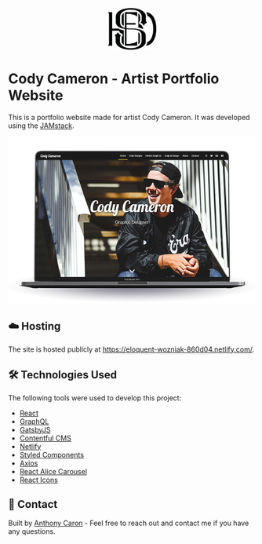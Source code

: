 <div align="center">
  <img alt="Logo" src="./src/images/readme/logo.png" width="100" />
</div>

# Cody Cameron - Artist Portfolio Website

This is a portfolio website made for artist Cody Cameron. It was developed using the [JAMstack](https://jamstack.org/).

<div align="center">
  <img alt="Color palette" src="./src/images/readme/computer.png" width="760px"/>
</div>

## :cloud: Hosting
The site is hosted publicly at https://eloquent-wozniak-860d04.netlify.com/.

## :hammer_and_wrench: Technologies Used
The following tools were used to develop this project:
* [React](https://reactjs.org/)
* [GraphQL](https://graphql.org/)
* [GatsbyJS](https://www.gatsbyjs.org/)
* [Contentful CMS](https://www.contentful.com/)
* [Netlify](https://www.netlify.com/)
* [Styled Components](https://www.styled-components.com/)
* [Axios](https://github.com/axios/axios)
* [React Alice Carousel](https://www.npmjs.com/package/react-alice-carousel)
* [React Icons](https://react-icons.netlify.com/#/)

## :wave: Contact
Built by [Anthony Caron](https://github.com/antcar112) - Feel free to reach out and contact me if you have any questions. 